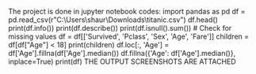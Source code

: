 
The project is done in jupyter notebook
codes:
import pandas as pd
df = pd.read_csv(r"C:\Users\shaur\Downloads\titanic.csv")
df.head()
print(df.info())
print(df.describe())
print(df.isnull().sum())  # Check for missing values
df = df[['Survived', 'Pclass', 'Sex', 'Age', 'Fare']]
children = df[df["Age"] < 18]
print(children)
df.loc[:, 'Age'] = df['Age'].fillna(df['Age'].median())
df.fillna({'Age': df['Age'].median()}, inplace=True)
print(df)
THE OUTPUT SCREENSHOTS ARE ATTACHED
